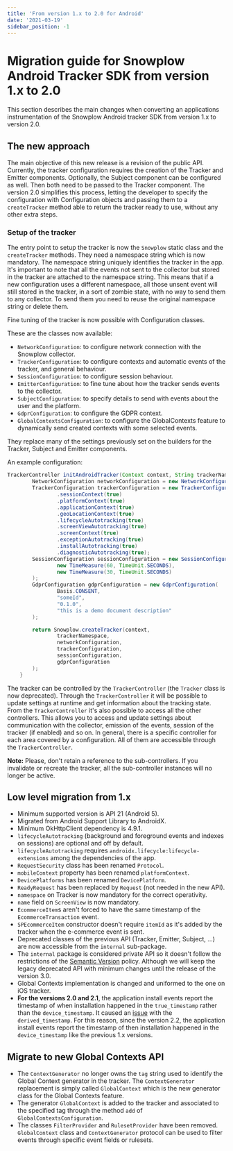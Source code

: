 ```yaml
---
title: 'From version 1.x to 2.0 for Android'
date: '2021-03-19'
sidebar_position: -1
---
```


# Migration guide for Snowplow Android Tracker SDK from version 1.x to 2.0

This section describes the main changes when converting an applications instrumentation of the Snowplow Android tracker SDK from version 1.x to version 2.0.

## The new approach

The main objective of this new release is a revision of the public API. Currently, the tracker configuration requires the creation of the Tracker and Emitter components. Optionally, the Subject component can be configured as well. Then both need to be passed to the Tracker component. The version 2.0 simplifies this process, letting the developer to specify the configuration with Configuration objects and passing them to a `createTracker` method able to return the tracker ready to use, without any other extra steps.

### Setup of the tracker

The entry point to setup the tracker is now the `Snowplow` static class and the `createTracker` methods. They need a namespace string which is now mandatory. The namespace string uniquely identifies the tracker in the app. It's important to note that all the events not sent to the collector but stored in the tracker are attached to the namespace string. This means that if a new configuration uses a different namespace, all those unsent event will still stored in the tracker, in a sort of zombie state, with no way to send them to any collector. To send them you need to reuse the original namespace string or delete them.

Fine tuning of the tracker is now possible with Configuration classes.

These are the classes now available:

- `NetworkConfiguration`: to configure network connection with the Snowplow collector.
- `TrackerConfiguration`: to configure contexts and automatic events of the tracker, and general behaviour.
- `SessionConfiguration`: to configure session behaviour.
- `EmitterConfiguration`: to fine tune about how the tracker sends events to the collector.
- `SubjectConfiguration`: to specify details to send with events about the user and the platform.
- `GdprConfiguration`: to configure the GDPR context.
- `GlobalContextsConfiguration`: to configure the GlobalContexts feature to dynamically send created contexts with some selected events.

They replace many of the settings previously set on the builders for the Tracker, Subject and Emitter components.

An example configuration:

```java
TrackerController initAndroidTracker(Context context, String trackerNamespace) {
        NetworkConfiguration networkConfiguration = new NetworkConfiguration("https://snowplow-collector-url.com");
        TrackerConfiguration trackerConfiguration = new TrackerConfiguration("example-of-app-id")
                .sessionContext(true)
                .platformContext(true)
                .applicationContext(true)
                .geoLocationContext(true)
                .lifecycleAutotracking(true)
                .screenViewAutotracking(true)
                .screenContext(true)
                .exceptionAutotracking(true)
                .installAutotracking(true)
                .diagnosticAutotracking(true);
        SessionConfiguration sessionConfiguration = new SessionConfiguration(
                new TimeMeasure(60, TimeUnit.SECONDS),
                new TimeMeasure(30, TimeUnit.SECONDS)
        );
        GdprConfiguration gdprConfiguration = new GdprConfiguration(
                Basis.CONSENT,
                "someId",
                "0.1.0",
                "this is a demo document description"
        );

        return Snowplow.createTracker(context,
                trackerNamespace,
                networkConfiguration,
                trackerConfiguration,
                sessionConfiguration,
                gdprConfiguration
        );
    }
```

The tracker can be controlled by the `TrackerController` (the `Tracker` class is now deprecated). Through the `TrackerController` it will be possible to update settings at runtime and get information about the tracking state. From the `TrackerController` it's also possible to access all the other controllers. This allows you to access and update settings about communication with the collector, emission of the events, session of the tracker (if enabled) and so on. In general, there is a specific controller for each area covered by a configuration. All of them are accessible through the `TrackerController`.

**Note:** Please, don't retain a reference to the sub-controllers. If you invalidate or recreate the tracker, all the sub-controller instances will no longer be active.

## Low level migration from 1.x

- Minimum supported version is API 21 (Android 5).
- Migrated from Android Support Library to AndroidX.
- Minimum OkHttpClient dependency is 4.9.1.
- `lifecycleAutotracking` (background and foreground events and indexes on sessions) are optional and off by default.
- `lifecycleAutotracking` requires `androidx.lifecycle:lifecycle-extensions` among the dependencies of the app.
- `RequestSecurity` class has been renamed `Protocol`.
- `mobileContext` property has been renamed `platformContext`.
- `DevicePlatforms` has been renamed `DevicePlatform`.
- `ReadyRequest` has been replaced by `Request` (not needed in the new API).
- `namespace` on Tracker is now mandatory for the correct operativity.
- `name` field on `ScreenView` is now mandatory.
- `EcommerceItem`s aren't forced to have the same timestamp of the `EcommerceTransaction` event.
- `SPEcommerceItem` constructor doesn't require `itemId` as it's added by the tracker when the e-commerce event is sent.
- Deprecated classes of the previous API (Tracker, Emitter, Subject, ...) are now accessible from the `internal` sub-package.
- The `internal` package is considered private API so it doesn't follow the restrictions of the [Semantic Version](https://semver.org/) policy. Although we will keep the legacy deprecated API with minimum changes until the release of the version 3.0.
- Global Contexts implementation is changed and uniformed to the one on iOS tracker.
- **For the versions 2.0 and 2.1**, the application install events report the timestamp of when installation happened in the `true_timestamp` rather than the `device_timestamp`. It caused an [issue](https://github.com/snowplow/snowplow-android-tracker/issues/462) with the `derived_timestamp`. For this reason, since the version 2.2, the application install events report the timestamp of then installation happened in the `device_timestamp` like the previous 1.x versions.

## Migrate to new Global Contexts API

- The `ContextGenerator` no longer owns the `tag` string used to identify the Global Context generator in the tracker. The `ContextGenerator` replacement is simply called `GlobalContext` which is the new generator class for the Global Contexts feature.
- The generator `GlobalContext` is added to the tracker and associated to the specified tag through the method `add` of `GlobalContextsConfiguration`.
- The classes `FilterProvider` and `RulesetProvider` have been removed. `GlobalContext` class and `ContextGenerator` protocol can be used to filter events through specific event fields or rulesets.
